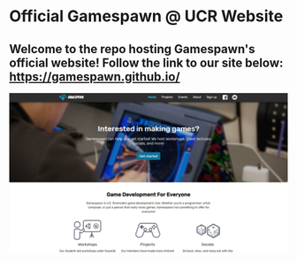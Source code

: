 # Official Gamespawn @ UCR Website
Welcome to the repo hosting Gamespawn's official website! Follow the link to our site below:
https://gamespawn.github.io/
---
![Thumbnail](thumbnail.png)
